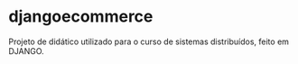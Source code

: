 # djangoecommerce
Projeto de didático utilizado para o curso de sistemas distribuídos, feito em DJANGO.

